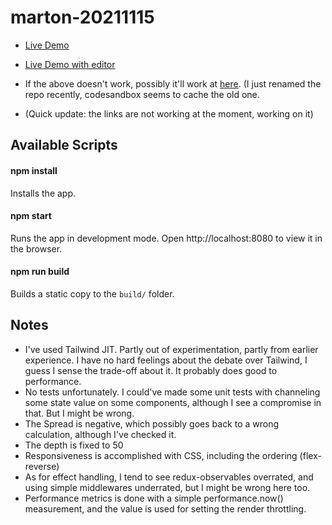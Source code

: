# marton-20211115

- [Live Demo](https://b51d3.sse.codesandbox.io/)
- [Live Demo with editor](https://codesandbox.io/s/github/sarimarton/orderbook)

- If the above doesn't work, possibly it'll work at [here](https://codesandbox.io/s/github/sarimarton/marton-20211115). (I just renamed the repo recently, codesandbox seems to cache the old one.

- (Quick update: the links are not working at the moment, working on it)

## Available Scripts

#### npm install

Installs the app.

#### npm start

Runs the app in development mode.
Open http://localhost:8080 to view it in the browser.

#### npm run build

Builds a static copy to the `build/` folder.

## Notes

- I've used Tailwind JIT. Partly out of experimentation, partly from earlier experience. I have no hard feelings about the debate over Tailwind, I guess I sense the trade-off about it. It probably does good to performance.
- No tests unfortunately. I could've made some unit tests with channeling some state value on some components, although I see a compromise in that. But I might be wrong.
- The Spread is negative, which possibly goes back to a wrong calculation, although I've checked it.
- The depth is fixed to 50
- Responsiveness is accomplished with CSS, including the ordering (flex-reverse)
- As for effect handling, I tend to see redux-observables overrated, and using simple middlewares underrated, but I might be wrong here too.
- Performance metrics is done with a simple performance.now() measurement, and the value is used for setting the render throttling.
